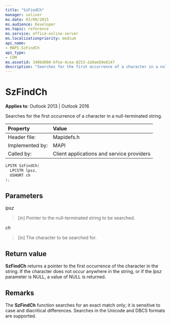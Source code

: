 ```yaml
---
title: "SzFindCh"
manager: soliver
ms.date: 03/09/2015
ms.audience: Developer
ms.topic: reference
ms.service: office-online-server
ms.localizationpriority: medium
api_name:
- MAPI.SzFindCh
api_type:
- COM
ms.assetid: 3406d060-bfea-4cea-8253-2a9aeb9e8147
description: "Searches for the first occurrence of a character in a null-terminated string. Searches in the Unicode and DBCS formats are supported."
---
```


# SzFindCh
 
**Applies to**: Outlook 2013 | Outlook 2016 
  
Searches for the first occurrence of a character in a null-terminated string. 
  
|Property |Value |
|:-----|:-----|
|Header file:  <br/> |Mapidefs.h  <br/> |
|Implemented by:  <br/> |MAPI  <br/> |
|Called by:  <br/> |Client applications and service providers  <br/> |
   
```cpp
LPSTR SzFindCh(
  LPCSTR lpsz,
  USHORT ch
);
```

## Parameters

_lpsz_
  
> [in] Pointer to the null-terminated string to be searched. 
    
_ch_
  
> [in] The character to be searched for.
    
## Return value

**SzFindCh** returns a pointer to the first occurrence of the character in the string. If the character does not occur anywhere in the string, or if the _lpsz_ parameter is NULL, a value of NULL is returned. 
  
## Remarks

The **SzFindCh** function searches for an exact match only; it is sensitive to case and diacritical differences. Searches in the Unicode and DBCS formats are supported. 
  


